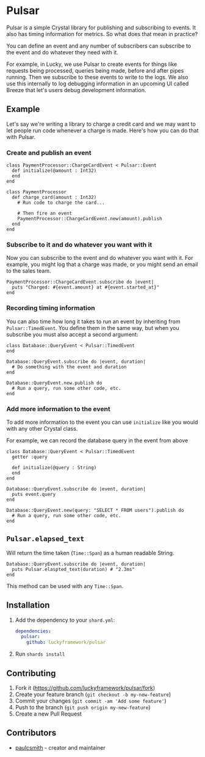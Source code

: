 # Pulsar

Pulsar is a simple Crystal library for publishing and subscribing to events.
It also has timing information for metrics. So what does that mean in
practice?

You can define an event and any number of subscribers can subscribe to the
event and do whatever they need with it.

For example, in Lucky, we use Pulsar to create events for things like
requests being processed, queries being made, before and after pipes running.
Then we subscribe to these events to write to the logs. We also use this
internally to log debugging information in an upcoming UI called Breeze that
let's users debug development information.

## Example

Let's say we're writing a library to charge a credit card and we may want to let
people run code whenever a charge is made. Here's how you can do that with Pulsar.

### Create and publish an event

```crystal
class PaymentProcessor::ChargeCardEvent < Pulsar::Event
  def initialize(@amount : Int32)
  end
end

class PaymentProcessor
  def charge_card(amount : Int32)
    # Run code to charge the card...

    # Then fire an event
    PaymentProcessor::ChargeCardEvent.new(amount).publish
  end
end
```

### Subscribe to it and do whatever you want with it

Now you can subscribe to the event and do whatever you want with it. For example,
you might log that a charge was made, or you might send an email to the sales team.

```crystal
PaymentProcessor::ChargeCardEvent.subscribe do |event|
  puts "Charged: #{event.amount} at #{event.started_at}"
end
```

### Recording timing information

You can also time how long it takes to run an event by inheriting from
`Pulsar::TimedEvent`. You define them in the same way, but when you subscribe
you must also accept a second argument:

```crystal
class Database::QueryEvent < Pulsar::TimedEvent
end

Database::QueryEvent.subscribe do |event, duration|
  # Do something with the event and duration
end

Database::QueryEvent.new.publish do
  # Run a query, run some other code, etc.
end
```

### Add more information to the event

To add more information to the event you can use `initialize` like you would
with any other Crystal class.

For example, we can record the database query in the event from above

```crystal
class Database::QueryEvent < Pulsar::TimedEvent
  getter :query

  def initialize(@query : String)
  end
end

Database::QueryEvent.subscribe do |event, duration|
  puts event.query
end

Database::QueryEvent.new(query: "SELECT * FROM users").publish do
  # Run a query, run some other code, etc.
end
```

## `Pulsar.elapsed_text`

Will return the time taken (`Time::Span`) as a human readable String.

```crystal
Database::QueryEvent.subscribe do |event, duration|
  puts Pulsar.elaspted_text(duration) # "2.3ms"
end
```

This method can be used with any `Time::Span`.

## Installation

1. Add the dependency to your `shard.yml`:

   ```yaml
   dependencies:
     pulsar:
       github: luckyframework/pulsar
   ```

2. Run `shards install`

## Contributing

1. Fork it (<https://github.com/luckyframework/pulsar/fork>)
2. Create your feature branch (`git checkout -b my-new-feature`)
3. Commit your changes (`git commit -am 'Add some feature'`)
4. Push to the branch (`git push origin my-new-feature`)
5. Create a new Pull Request

## Contributors

- [paulcsmith](https://github.com/paulcsmith) - creator and maintainer
